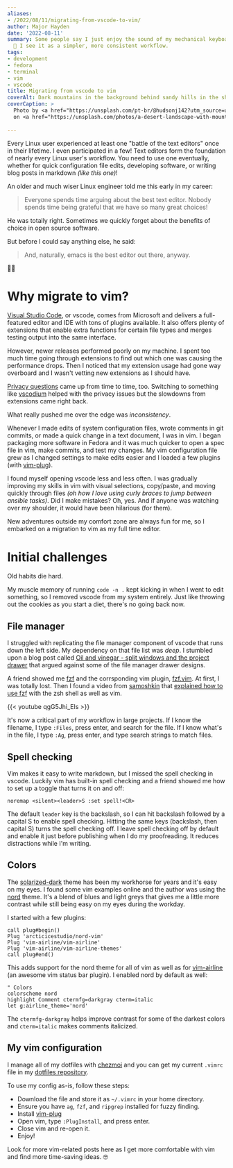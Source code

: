 ```yaml
---
aliases:
- /2022/08/11/migrating-from-vscode-to-vim/
author: Major Hayden
date: '2022-08-11'
summary: Some people say I just enjoy the sound of my mechanical keyboard too much.
  🤭 I see it as a simpler, more consistent workflow.
tags:
- development
- fedora
- terminal
- vim
- vscode
title: Migrating from vscode to vim
coverAlt: Dark mountains in the background behind sandy hills in the shadows
coverCaption: >
  Photo by <a href="https://unsplash.com/pt-br/@hudsonj142?utm_source=unsplash&utm_medium=referral&utm_content=creditCopyText">Jason Hudson</a>
  on <a href="https://unsplash.com/photos/a-desert-landscape-with-mountains-in-the-background-wtUkQ2MrbiY?utm_source=unsplash&utm_medium=referral&utm_content=creditCopyText">Unsplash</a>
  
---
```


Every Linux user experienced at least one "battle of the text editors" once in their lifetime.
I even participated in a few!
Text editors form the foundation of nearly every Linux user's workflow.
You need to use one eventually, whether for quick configuration file edits, developing software, or writing blog posts in markdown _(like this one)_!

An older and much wiser Linux engineer told me this early in my career:

> Everyone spends time arguing about the best text editor.
> Nobody spends time being grateful that we have so many great choices!

He was totally right.
Sometimes we quickly forget about the benefits of choice in open source software.

But before I could say anything else, he said:

> And, naturally, emacs is the best editor out there, anyway.

🤦‍♂️

# Why migrate to vim?

[Visual Studio Code], or vscode, comes from Microsoft and delivers a full-featured editor and IDE with tons of plugins available.
It also offers plenty of extensions that enable extra functions for certain file types and merges testing output into the same interface.

However, newer releases performed poorly on my machine.
I spent too much time going through extensions to find out which one was causing the performance drops.
Then I noticed that my extension usage had gone way overboard and I wasn't vetting new extensions as I should have.

[Privacy questions] came up from time to time, too.
Switching to something like [vscodium] helped with the privacy issues but the slowdowns from extensions came right back.

What really pushed me over the edge was *inconsistency*.

Whenever I made edits of system configuration files, wrote comments in git commits, or made a quick change in a text document, I was in vim.
I began packaging more software in Fedora and it was much quicker to open a spec file in vim, make commits, and test my changes.
My vim configuration file grew as I changed settings to make edits easier and I loaded a few plugins (with [vim-plug]).

I found myself opening vscode less and less often.
I was gradually improving my skills in vim with visual selections, copy/paste, and moving quickly through files _(oh how I love using curly braces to jump between ansible tasks)_.
Did I make mistakes?
Oh, yes.
And if anyone was watching over my shoulder, it would have been hilarious (for them).

New adventures outside my comfort zone are always fun for me, so I embarked on a migration to vim as my full time editor.

[Visual Studio Code]: https://code.visualstudio.com/
[Privacy questions]: https://dev.to/destroyer22719/vscode-collects-data-from-its-users-here-s-how-to-disable-that-14g7
[vscodium]: https://vscodium.com/
[vim-plug]: https://github.com/junegunn/vim-plug

# Initial challenges

Old habits die hard.

My muscle memory of running `code -n .` kept kicking in when I went to edit something, so I removed vscode from my system entirely.
Just like throwing out the cookies as you start a diet, there's no going back now.

## File manager

I struggled with replicating the file manager component of vscode that runs down the left side.
My dependency on that file list was *deep*.
I stumbled upon a blog post called [Oil and vinegar - split windows and the project drawer] that argued against some of the file manager drawer designs.

A friend showed me [fzf] and the corrsponding vim plugin, [fzf.vim].
At first, I was totally lost.
Then I found a video from [samoshkin] that [explained how to use fzf] with the zsh shell as well as vim.

{{< youtube qgG5Jhi_Els >}}

It's now a critical part of my workflow in large projects.
If I know the filename, I type `:Files`, press enter, and search for the file.
If I know what's in the file, I type `:Ag`, press enter, and type search strings to match files.

[Oil and vinegar - split windows and the project drawer]: http://vimcasts.org/blog/2013/01/oil-and-vinegar-split-windows-and-project-drawer/
[fzf]: https://github.com/junegunn/fzf
[fzf.vim]: https://github.com/junegunn/fzf.vim
[samoshkin]: https://github.com/samoshkin
[explained how to use fzf]: https://www.youtube.com/watch?v=qgG5Jhi_Els

## Spell checking

Vim makes it easy to write markdown, but I missed the spell checking in vscode.
Luckily vim has built-in spell checking and a friend showed me how to set up a toggle that turns it on and off:

```vimrc
noremap <silent><leader>S :set spell!<CR>
```

The default `leader` key is the backslash, so I can hit backslash followed by a capital S to enable spell checking.
Hitting the same keys (backslash, then capital S) turns the spell checking off.
I leave spell checking off by default and enable it just before publishing when I do my proofreading.
It reduces distractions while I'm writing.

## Colors

The [solarized-dark] theme has been my workhorse for years and it's easy on my eyes.
I found some vim examples online and the author was using the [nord] theme.
It's a blend of blues and light greys that gives me a little more contrast while still being easy on my eyes during the workday.

I started with a few plugins:

```vimrc
call plug#begin()
Plug 'arcticicestudio/nord-vim'
Plug 'vim-airline/vim-airline'
Plug 'vim-airline/vim-airline-themes'
call plug#end()
```

This adds support for the nord theme for all of vim as well as for [vim-airline] (an awesome vim status bar plugin).
I enabled nord by default as well:

```.vimrc
" Colors
colorscheme nord                               
highlight Comment ctermfg=darkgray cterm=italic
let g:airline_theme='nord'
```

The `ctermfg-darkgray` helps improve contrast for some of the darkest colors and `cterm=italic` makes comments italicized.

[solarized-dark]: https://ethanschoonover.com/solarized/
[nord]: https://www.nordtheme.com/
[vim-airline]: https://github.com/vim-airline/vim-airline

## My vim configuration

I manage all of my dotfiles with [chezmoi] and you can get my current `.vimrc` file in my [dotfiles repository].

To use my config as-is, follow these steps:

* Download the file and store it as `~/.vimrc` in your home directory.
* Ensure you have `ag`, `fzf`, and `ripgrep` installed for fuzzy finding.
* Install [vim-plug]
* Open vim, type `:PlugInstall`, and press enter.
* Close vim and re-open it.
* Enjoy!

Look for more vim-related posts here as I get more comfortable with vim and find more time-saving ideas. 🤓

[chezmoi]: https://www.chezmoi.io/#considering-using-chezmoi
[dotfiles repository]: https://github.com/major/dotfiles/blob/main/dot_vimrc